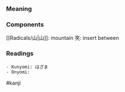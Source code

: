 ### Meaning



### Components

[[Radicals/山|山]]: mountain 夾: insert between

### Readings

```
- Kunyomi: はざま
- Onyomi: 
```

#kanji